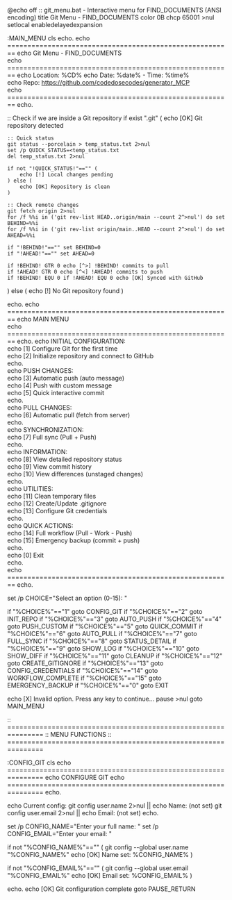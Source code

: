 @echo off
:: git_menu.bat - Interactive menu for FIND_DOCUMENTS (ANSI encoding)
title Git Menu - FIND_DOCUMENTS
color 0B
chcp 65001 >nul
setlocal enabledelayedexpansion

:MAIN_MENU
cls
echo.
echo ========================================================
echo                Git Menu - FIND_DOCUMENTS              
echo ========================================================
echo   Location: %CD%
echo   Date: %date% - Time: %time%                           
echo   Repo: https://github.com/codedosecodes/generator_MCP    
echo ========================================================
echo.

:: Check if we are inside a Git repository
if exist ".git" (
    echo [OK] Git repository detected
    
    :: Quick status
    git status --porcelain > temp_status.txt 2>nul
    set /p QUICK_STATUS=<temp_status.txt
    del temp_status.txt 2>nul
    
    if not "!QUICK_STATUS!"=="" (
        echo [!] Local changes pending
    ) else (
        echo [OK] Repository is clean
    )
    
    :: Check remote changes
    git fetch origin 2>nul
    for /f %%i in ('git rev-list HEAD..origin/main --count 2^>nul') do set BEHIND=%%i
    for /f %%i in ('git rev-list origin/main..HEAD --count 2^>nul') do set AHEAD=%%i
    
    if "!BEHIND!"=="" set BEHIND=0
    if "!AHEAD!"=="" set AHEAD=0
    
    if !BEHIND! GTR 0 echo [^>] !BEHIND! commits to pull
    if !AHEAD! GTR 0 echo [^<] !AHEAD! commits to push
    if !BEHIND! EQU 0 if !AHEAD! EQU 0 echo [OK] Synced with GitHub
) else (
    echo [!] No Git repository found
)

echo.
echo ========================================================
echo                   MAIN MENU                    
echo ========================================================
echo.
echo   INITIAL CONFIGURATION:                                 
echo   [1] Configure Git for the first time                       
echo   [2] Initialize repository and connect to GitHub        
echo.                                                           
echo   PUSH CHANGES:                                         
echo   [3] Automatic push (auto message)                  
echo   [4] Push with custom message                       
echo   [5] Quick interactive commit                             
echo.                                                            
echo   PULL CHANGES:                                     
echo   [6] Automatic pull (fetch from server)         
echo.                                                            
echo   SYNCHRONIZATION:                                        
echo   [7] Full sync (Pull + Push)                
echo.                                                            
echo   INFORMATION:                                           
echo   [8] View detailed repository status                  
echo   [9] View commit history                             
echo   [10] View differences (unstaged changes)             
echo.                                                            
echo   UTILITIES:                                           
echo   [11] Clean temporary files                          
echo   [12] Create/Update .gitignore                          
echo   [13] Configure Git credentials                       
echo.                                                            
echo   QUICK ACTIONS:                                       
echo   [14] Full workflow (Pull - Work - Push)           
echo   [15] Emergency backup (commit + push)         
echo.                                                            
echo   [0] Exit                                              
echo.                                                            
echo ========================================================
echo.

set /p CHOICE="Select an option (0-15): "

if "%CHOICE%"=="1" goto CONFIG_GIT
if "%CHOICE%"=="2" goto INIT_REPO
if "%CHOICE%"=="3" goto AUTO_PUSH
if "%CHOICE%"=="4" goto PUSH_CUSTOM
if "%CHOICE%"=="5" goto QUICK_COMMIT
if "%CHOICE%"=="6" goto AUTO_PULL
if "%CHOICE%"=="7" goto FULL_SYNC
if "%CHOICE%"=="8" goto STATUS_DETAIL
if "%CHOICE%"=="9" goto SHOW_LOG
if "%CHOICE%"=="10" goto SHOW_DIFF
if "%CHOICE%"=="11" goto CLEANUP
if "%CHOICE%"=="12" goto CREATE_GITIGNORE
if "%CHOICE%"=="13" goto CONFIG_CREDENTIALS
if "%CHOICE%"=="14" goto WORKFLOW_COMPLETE
if "%CHOICE%"=="15" goto EMERGENCY_BACKUP
if "%CHOICE%"=="0" goto EXIT

echo [X] Invalid option. Press any key to continue...
pause >nul
goto MAIN_MENU

:: ===============================================================
:: MENU FUNCTIONS
:: ===============================================================

:CONFIG_GIT
cls
echo ===============================================================
echo                    CONFIGURE GIT
echo ===============================================================
echo.

echo Current config:
git config user.name 2>nul || echo   Name: (not set)
git config user.email 2>nul || echo   Email: (not set)
echo.

set /p CONFIG_NAME="Enter your full name: "
set /p CONFIG_EMAIL="Enter your email: "

if not "%CONFIG_NAME%"=="" (
    git config --global user.name "%CONFIG_NAME%"
    echo [OK] Name set: %CONFIG_NAME%
)

if not "%CONFIG_EMAIL%"=="" (
    git config --global user.email "%CONFIG_EMAIL%"
    echo [OK] Email set: %CONFIG_EMAIL%
)

echo.
echo [OK] Git configuration complete
goto PAUSE_RETURN
